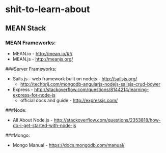 # shit-to-learn-about

## MEAN Stack

### MEAN Frameworks:
- MEAN.io - http://mean.io/#!/
- MEAN.js - http://meanjs.org/

###Server Frameworks:
- Sails.js - web framework built on nodejs - http://sailsjs.org/
  - http://techbrij.com/mongodb-angularjs-nodejs-sailsjs-crud-bower
- Express - http://stackoverflow.com/questions/8144214/learning-express-for-node-js
  - official docs and guide - http://expressjs.com/

###Node:
- All About Node.js - http://stackoverflow.com/questions/2353818/how-do-i-get-started-with-node-js

###Mongo:
- Mongo Manual - https://docs.mongodb.com/manual/
